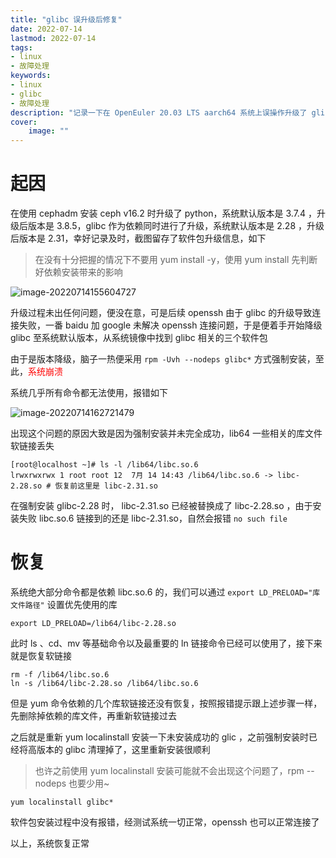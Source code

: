 ```yaml
---
title: "glibc 误升级后修复" 
date: 2022-07-14
lastmod: 2022-07-14
tags: 
- linux
- 故障处理
keywords:
- linux
- glibc
- 故障处理
description: "记录一下在 OpenEuler 20.03 LTS aarch64 系统上误操作升级了 glibc 后紧急修复的步骤" 
cover:
    image: "" 
---
```


# 起因

在使用 cephadm 安装 ceph v16.2 时升级了 python，系统默认版本是 3.7.4 ，升级后版本是 3.8.5，glibc 作为依赖同时进行了升级，系统默认版本是 2.28 ，升级后版本是 2.31，幸好记录及时，截图留存了软件包升级信息，如下

> 在没有十分把握的情况下不要用 yum install -y，使用 yum install 先判断好依赖安装带来的影响

![image-20220714155604727](https://image.lvbibir.cn/blog/image-20220714155604727.png)

升级过程未出任何问题，便没在意，可是后续 openssh 由于 glibc 的升级导致连接失败，一番 baidu 加 google 未解决 openssh 连接问题，于是便着手开始降级 glibc 至系统默认版本，从系统镜像中找到 glibc 相关的三个软件包

由于是版本降级，脑子一热便采用 `rpm -Uvh --nodeps glibc*` 方式强制安装，至此，<font color='red'>系统崩溃</font>

系统几乎所有命令都无法使用，报错如下

![image-20220714162721479](https://image.lvbibir.cn/blog/image-20220714162721479.png)

出现这个问题的原因大致是因为强制安装并未完全成功，lib64 一些相关的库文件软链接丢失

```
[root@localhost ~]# ls -l /lib64/libc.so.6
lrwxrwxrwx 1 root root 12  7月 14 14:43 /lib64/libc.so.6 -> libc-2.28.so # 恢复前这里是 libc-2.31.so
```

在强制安装 glibc-2.28 时， libc-2.31.so 已经被替换成了 libc-2.28.so ，由于安装失败  libc.so.6 链接到的还是 libc-2.31.so，自然会报错 `no such file` 

# 恢复

系统绝大部分命令都是依赖 libc.so.6 的，我们可以通过  `export LD_PRELOAD="库文件路径"`  设置优先使用的库

```
export LD_PRELOAD=/lib64/libc-2.28.so
```

此时 ls 、cd、mv 等基础命令以及最重要的 ln 链接命令已经可以使用了，接下来就是恢复软链接

```
rm -f /lib64/libc.so.6
ln -s /lib64/libc-2.28.so /lib64/libc.so.6
```

但是 yum 命令依赖的几个库软链接还没有恢复，按照报错提示跟上述步骤一样，先删除掉依赖的库文件，再重新软链接过去

之后就是重新 yum localinstall 安装一下未安装成功的 glic ，之前强制安装时已经将高版本的 glibc 清理掉了，这里重新安装很顺利 

> 也许之前使用 yum localinstall 安装可能就不会出现这个问题了，rpm --nodeps 也要少用~

```
yum localinstall glibc*
```

软件包安装过程中没有报错，经测试系统一切正常，openssh 也可以正常连接了

以上，系统恢复正常





















